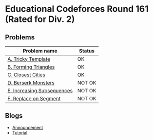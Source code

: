 # Educational Codeforces Round 161 (Rated for Div. 2)

## Problems

|Problem name|Status|
|------------|---------|
| [A. Tricky Template](problems/A._Tricky_Template.md)|OK|
| [B. Forming Triangles](problems/B._Forming_Triangles.md)|OK|
| [C. Closest Cities](problems/C._Closest_Cities.md)|OK|
| [D. Berserk Monsters](problems/D._Berserk_Monsters.md)|NOT OK|
| [E. Increasing Subsequences](problems/E._Increasing_Subsequences.md)|NOT OK|
| [F. Replace on Segment](problems/F._Replace_on_Segment.md)|NOT OK|
## Blogs

- [Announcement](blogs/Announcement.md)
- [Tutorial](blogs/Tutorial.md)
